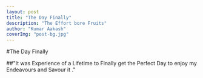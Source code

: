 ```yaml
---
layout: post 
title: "The Day Finally"
description: "The Effort bore Fruits"
author: "Kumar Aakash"
coverImg: "post-bg.jpg"
---
```


#The Day Finally

##"It was Experience of a Lifetime to Finally get the Perfect Day to enjoy my Endeavours and Savour it ."

